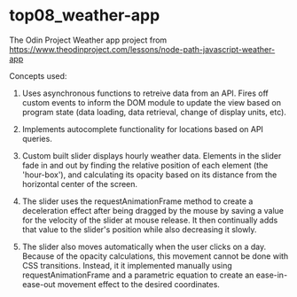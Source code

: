 # top08_weather-app

The Odin Project Weather app project from https://www.theodinproject.com/lessons/node-path-javascript-weather-app

Concepts used:

1. Uses asynchronous functions to retreive data from an API. Fires off custom events to inform the DOM module to update the view based on program state (data loading, data retrieval, change of display units, etc).

2. Implements autocomplete functionality for locations based on API queries.

3. Custom built slider displays hourly weather data. Elements in the slider fade in and out by finding the relative position of each element (the 'hour-box'), and calculating its opacity based on its distance from the horizontal center of the screen.

4. The slider uses the requestAnimationFrame method to create a deceleration effect after being dragged by the mouse by saving a value for the velocity of the slider at mouse release. It then continually adds that value to the slider's position while also decreasing it slowly.

5. The slider also moves automatically when the user clicks on a day. Because of the opacity calculations, this movement cannot be done with CSS transitions. Instead, it it implemented manually using requestAnimationFrame and a parametric equation to create an ease-in-ease-out movement effect to the desired coordinates.
